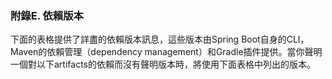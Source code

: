 ### 附錄E. 依賴版本

下面的表格提供了詳盡的依賴版本訊息，這些版本由Spring Boot自身的CLI，Maven的依賴管理（dependency management）和Gradle插件提供。當你聲明一個對以下artifacts的依賴而沒有聲明版本時，將使用下面表格中列出的版本。
